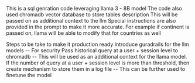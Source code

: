 This is a sql genration code leveraging llama 3 - 8B model 
The code also used chromadb vector database to store tables description
  This will be passed on as additional context to the llm 
Special instructions are also provided in the prompt to make it more accurate.
  For example if continent is passed on, llama will be able to modify that for countries as well 


Steps to be take to make it production ready 
  Introduce guradrails for the llm models -- For security 
  Pass historical query at a user + session level to chromadb -- This will be used as an additional context for the llama model.  
  If the number of query at a user + session level is more than threshold, then create mechanism to store them in a log file -- This can be further used to finetune the model 


